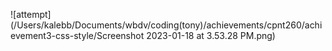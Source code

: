 ![attempt](/Users/kalebb/Documents/wbdv/coding(tony)/achievements/cpnt260/achievement3-css-style/Screenshot 2023-01-18 at 3.53.28 PM.png)